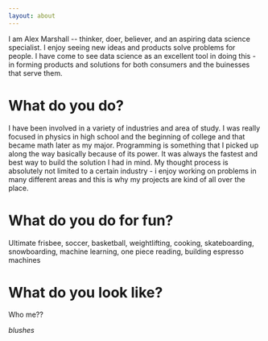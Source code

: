 ```yaml
---
layout: about
---
```


I am Alex Marshall -- thinker, doer, believer, and an aspiring data science specialist. I enjoy seeing new ideas and products solve problems for people. I have come to see data science as an excellent tool in doing this - in forming products and solutions for both consumers and the buinesses that serve them.

# What do you do?
I have been involved in a variety of industries and area of study. I was really focused in physics in high school and the beginning of college and that became math later as my major. Programming is something that I picked up along the way basically because of its power. It was always the fastest and best way to build the solution I had in mind. My thought process is absolutely not limited to a certain industry - i enjoy working on problems in many different areas and this is why my projects are kind of all over the place.   

# What do you do for fun?
Ultimate frisbee, soccer, basketball, weightlifting, cooking, skateboarding, snowboarding, machine learning, one piece reading, building espresso machines

# What do you look like?
Who me??

 *blushes*

